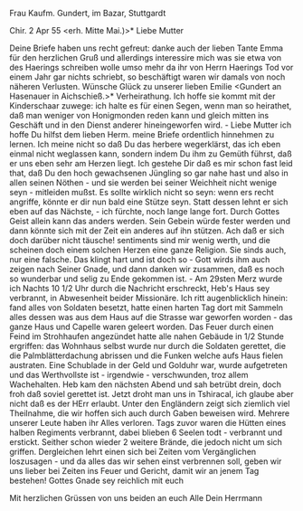 Frau Kaufm. Gundert, im Bazar, Stuttgardt

 Chir. 2 Apr 55
 <erh. Mitte Mai.)>*
Liebe Mutter

Deine Briefe haben uns recht gefreut: danke auch der lieben Tante Emma für den herzlichen Gruß und allerdings interessire mich was sie etwa von des Haerings schreiben wolle umso mehr da ihr von Herrn Haerings Tod vor einem Jahr gar nichts schriebt, so beschäftigt waren wir damals von noch näheren Verlusten. Wünsche Glück zu unserer lieben Emilie <Gundert an Hasenauer in Aichschieß.>* Verheirathung. Ich hoffe sie kommt mit der Kinderschaar zuwege: ich halte es für einen Segen, wenn man so heirathet, daß man weniger von Honigmonden reden kann und gleich mitten ins Geschäft und in den Dienst anderer hineingeworfen wird. - Liebe Mutter ich hoffe Du hilfst dem lieben Herm. meine Briefe ordentlich hinnehmen zu lernen. Ich meine nicht so daß Du das herbere wegerklärst, das ich eben einmal nicht weglassen kann, sondern indem Du ihm zu Gemüth führst, daß er uns eben sehr am Herzen liegt. Ich gestehe Dir daß es mir schon fast leid that, daß Du den hoch gewachsenen Jüngling so gar nahe hast und also in allen seinen Nöthen - und sie werden bei seiner Weichheit nicht wenige seyn - mitleiden mußst. Es sollte wirklich nicht so seyn: wenn ers recht angriffe, könnte er dir nun bald eine Stütze seyn. Statt dessen lehnt er sich eben auf das Nächste, - ich fürchte, noch lange lange fort. Durch Gottes Geist allein kann das anders werden. Sein Gebein würde fester werden und dann könnte sich mit der Zeit ein anderes auf ihn stützen. Ach daß er sich doch darüber nicht täusche! sentiments sind mir wenig werth, und die scheinen doch einem solchen Herzen eine ganze Religion. Sie sinds auch, nur eine falsche. Das klingt hart und ist doch so - Gott wirds ihm auch zeigen nach Seiner Gnade, und dann danken wir zusammen, daß es noch so wunderbar und selig zu Ende gekommen ist. - Am 29sten Merz wurde ich Nachts 10 1/2 Uhr durch die Nachricht erschreckt, Heb's Haus sey verbrannt, in Abwesenheit beider Missionäre. Ich ritt augenblicklich hinein: fand alles von Soldaten besetzt, hatte einen harten Tag dort mit Sammeln alles dessen was aus dem Haus auf die Strasse war geworfen worden - das ganze Haus und Capelle waren geleert worden. Das Feuer durch einen Feind im Strohhaufen angezündet hatte alle nahen Gebäude in 1/2 Stunde ergriffen: das Wohnhaus selbst wurde nur durch die Soldaten gerettet, die die Palmblätterdachung abrissen und die Funken welche aufs Haus fielen austraten. Eine Schublade in der Geld und Golduhr war, wurde aufgetreten und das Werthvollste ist - irgendwie - verschwunden, troz allem Wachehalten. Heb kam den nächsten Abend und sah betrübt drein, doch froh daß soviel gerettet ist. Jetzt droht man uns in Tshiracal, ich glaube aber nicht daß es der HErr erlaubt. Unter den Engländern zeigt sich ziemlich viel Theilnahme, die wir hoffen sich auch durch Gaben beweisen wird. Mehrere unserer Leute haben ihr Alles verloren. Tags zuvor waren die Hütten eines halben Regiments verbrannt, dabei blieben 6 Seelen todt - verbrannt und erstickt. Seither schon wieder 2 weitere Brände, die jedoch nicht um sich griffen. Dergleichen lehrt einen sich bei Zeiten vom Vergänglichen loszusagen - und da alles das wir sehen einst verbrennen soll, geben wir uns lieber bei Zeiten ins Feuer und Gericht, damit wir an jenem Tag bestehen! Gottes Gnade sey reichlich mit euch

Mit herzlichen Grüssen von uns beiden an euch Alle
 Dein Herrmann

